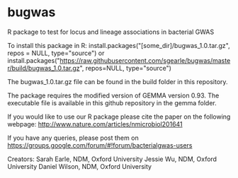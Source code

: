 # bugwas
R package to test for locus and lineage associations in bacterial GWAS

To install this package in R:
install.packages("[some_dir]/bugwas_1.0.tar.gz", repos = NULL, type="source")
or
install.packages("https://raw.githubusercontent.com/sgearle/bugwas/master/build/bugwas_1.0.tar.gz", repos=NULL, type="source")

The bugwas_1.0.tar.gz file can be found in the build folder in this repository.

The package requires the modified version of GEMMA version 0.93. The executable file is available in this github repository in the gemma folder.

If you would like to use our R package please cite the paper on the following webpage:
http://www.nature.com/articles/nmicrobiol201641

If you have any queries, please post them on 
https://groups.google.com/forum/#!forum/bacterialgwas-users

Creators:
Sarah Earle, NDM, Oxford University
Jessie Wu, NDM, Oxford University
Daniel Wilson, NDM, Oxford University

